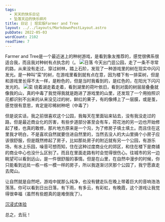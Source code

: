 ```yaml
---
tags:
  - 天天的快乐日记
  - 坠落天边的快乐碎片
title: 日记 | 现实版Farmer and Tree
layout: ../../layouts/MarkdownPostLayout.astro
pubDate: 2022-05-03
wordCount: 2102
readTime: 7
---
```

Farmer and Tree是一个最近迷上的种树游戏，是看到象友推荐的，感觉很佛系很适合我，而且我对种树有点执念的（。
![日落](/img/IMG_20220925_195916.jpg)
今天出门逛公园，走了一条不寻常的路，从来没有走过，穿过树林，踏上石阶，发现了一种游戏里的树在现实中闪闪发光。是一种叫“栾“的树，在游戏里看到就有点在意，因为楼下有一排栾树，但是和游戏里长得不太一样，是粉色的，但是当时我看到的，是红色的，在阳光下闪闪发光的。
![栾](/img/MVIMG_20220925_200542.jpg)
绕着湖走着走着，看到湖里的荷叶依旧，看到对面的树层层叠叠就像我的山，真的中毒了我觉得我就是跑进了游戏里的山里，还发现了一个用拍照识花都识别不出来的从来没见过的树，鲜红的果子，有的像缚上了一层膜，或是茧，感觉很有意思，肯定是珍稀树种吧（中毒了）

但是说实话，我之前很喜欢这个公园，我每天在里面钻来钻去，没有我没走过的路，但是最近商业化的厉害，有些步道部分甚至会有车，荷花池的另一边也开始修起了楼，也真的敢修，那片地方原来是一个沟，为了修房子填土填土。而且住在这里我才明白，不是喜欢自然就要住进自然里的，当然去没人的大山里搞个小房子应该很舒服，但是既然修起了房子，比如那处房子的附近就有另一个公园，有游乐场，有水上乐园，噪音可想而知，住在这种过度商业化的郊区，和住在楼下是商铺的商业中心也没什么区别了。而且在里面走路有时会觉得很伤心。往城市的另一边眺望可以看到远山，是一件很舒服的事情。但是在山里，在自然中漫步的时候，你只能看到远处一栋一栋一模一样的房子，所以我逐渐讨厌那个公园了，我宁愿直走去爬山。

让自然就是自然吧，游戏中就那么纯净，也没有健走队在晚上带着巨大的音响浩浩荡荡，你可以看到日出日落，有下雨，有多云，有彩虹，有晚霞，这个游戏让我觉得很幸福（虽然有些题真的是难倒我了）。

[沉浸式体验](/img/Screenrecorder-2022-09-03-22-46-29-552.mp4)

总之，去玩！
